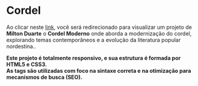 # Cordel
Ao clicar neste <a href="https://thiago-tsg.github.io/cordel/" target="_blank">link</a>, você será redirecionado para visualizar um projeto de <strong>Milton Duarte</strong> o <strong>Cordel Moderno</strong> onde aborda a modernização do cordel, explorando temas contemporâneos e a evolução da literatura popular nordestina..<br>

<strong>Este projeto é totalmente responsivo, e sua estrutura é formada por HTML5 e CSS3.<br>
As tags são utilizadas com foco na sintaxe correta e na otimização para mecanismos de busca (SEO).</strong>
